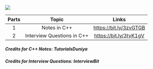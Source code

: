 <img src="https://github.com/bhavesh1129/All-In-One-Interview-Preparation/blob/main/DSA/C%2B%2B/Banner.gif">

| Parts | Topic | Links |
| :---: | :---: | :-: |
| 1 | Notes in C++| https://bit.ly/3zvGTGB |
| 2 | Interview Questions in C++ | https://bit.ly/3tyK1gV |



<h5>Credits for C++ Notes: TutorialsDuniya</h5>
<h5>Credits for Interview Questions: InterviewBit</h5>
